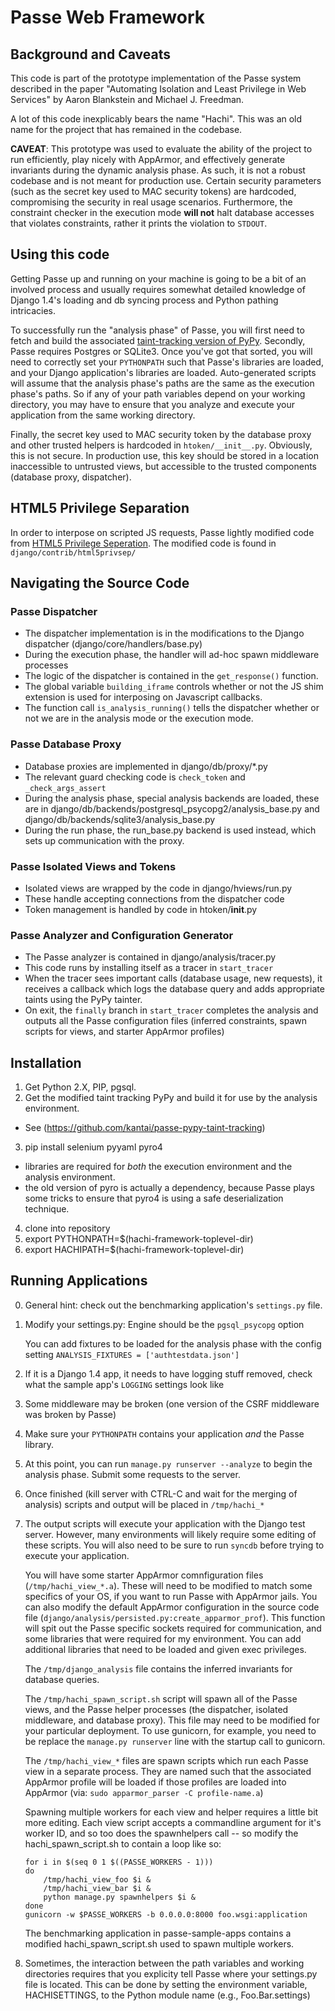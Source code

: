 Passe Web Framework
===================

Background and Caveats
----------------------

This code is part of the prototype implementation of the Passe system
described in the paper "Automating Isolation and Least Privilege in
Web Services" by Aaron Blankstein and Michael J. Freedman.

A lot of this code inexplicably bears the name "Hachi". This was an
old name for the project that has remained in the codebase.

**CAVEAT**: This prototype was used to evaluate the ability of the
project to run efficiently, play nicely with AppArmor, and effectively
generate invariants during the dynamic analysis phase. As such, it is
not a robust codebase and is not meant for production use. Certain
security parameters (such as the secret key used to MAC security
tokens) are hardcoded, compromising the security in real usage
scenarios. Furthermore, the constraint checker in the execution mode
**will not** halt database accesses that violates constraints, rather
it prints the violation to `STDOUT`.

Using this code
---------------

Getting Passe up and running on your machine is going to be a bit of
an involved process and usually requires somewhat detailed knowledge
of Django 1.4's loading and db syncing process and Python pathing
intricacies.

To successfully run the "analysis phase" of Passe, you will first need
to fetch and build the associated
[taint-tracking version of PyPy](https://github.com/kantai/passe-pypy-taint-tracking).
Secondly, Passe requires Postgres or SQLite3. Once you've got that sorted, you
will need to correctly set your `PYTHONPATH` such that Passe's libraries
are loaded, and your Django application's libraries are loaded.
Auto-generated scripts will assume that the analysis phase's paths are
the same as the execution phase's paths. So if any of your path
variables depend on your working directory, you may have to ensure
that you analyze and execute your application from the same working
directory.

Finally, the secret key used to MAC security token by the database proxy
and other trusted helpers is hardcoded in `htoken/__init__.py`. Obviously,
this is not secure. In production use, this key should be stored in a location
inaccessible to untrusted views, but accessible to the trusted components
(database proxy, dispatcher).

HTML5 Privilege Separation
--------------------------

In order to interpose on scripted JS requests, Passe lightly modified code from
[HTML5 Privilege Seperation](https://github.com/devd/html5privsep). The
modified code is found in `django/contrib/html5privsep/`

Navigating the Source Code
--------------------------

### Passe Dispatcher

* The dispatcher implementation is in the modifications to the Django
  dispatcher (django/core/handlers/base.py)
* During the execution phase, the handler will ad-hoc spawn middleware
  processes
* The logic of the dispatcher is contained in the `get_response()` function.
* The global variable `building_iframe` controls whether or not the JS
  shim extension is used for interposing on Javascript callbacks.
* The function call `is_analysis_running()` tells the dispatcher whether or
  not we are in the analysis mode or the execution mode.

### Passe Database Proxy

* Database proxies are implemented in django/db/proxy/*.py
* The relevant guard checking code is `check_token` and `_check_args_assert`
* During the analysis phase, special analysis backends are loaded, these are in
  django/db/backends/postgresql_psycopg2/analysis_base.py and
  django/db/backends/sqlite3/analysis_base.py
* During the run phase, the run_base.py backend is used instead, which sets up
  communication with the proxy.

### Passe Isolated Views and Tokens

* Isolated views are wrapped by the code in django/hviews/run.py
* These handle accepting connections from the dispatcher code
* Token management is handled by code in htoken/__init__.py

### Passe Analyzer and Configuration Generator

* The Passe analyzer is contained in django/analysis/tracer.py
* This code runs by installing itself as a tracer in `start_tracer`
* When the tracer sees important calls (database usage, new requests), it receives a
  callback which logs the database query and adds appropriate taints using the PyPy
  tainter.
* On exit, the `finally` branch in `start_tracer` completes the analysis and outputs
  all the Passe configuration files (inferred constraints, spawn scripts for views,
  and starter AppArmor profiles)

Installation
------------

1. Get Python 2.X, PIP, pgsql.
2. Get the modified taint tracking PyPy and build it for use by the
   analysis environment.
 - See (https://github.com/kantai/passe-pypy-taint-tracking)
3. pip install selenium pyyaml pyro4
 - libraries are required for *both* the execution environment and the
   analysis environment.
 - the old version of pyro is actually a dependency, because Passe
   plays some tricks to ensure that pyro4 is using a safe deserialization
   technique.
4. clone into repository
5. export PYTHONPATH=$(hachi-framework-toplevel-dir)
6. export HACHIPATH=$(hachi-framework-toplevel-dir)

Running Applications
--------------------

0. General hint: check out the benchmarking application's `settings.py` file.
1. Modify your settings.py:
   Engine should be the `pgsql_psycopg` option

   You can add fixtures to be loaded for the analysis phase with the
   config setting
   `ANALYSIS_FIXTURES = ['authtestdata.json']`
2. If it is a Django 1.4 app, it needs to have logging stuff removed,
   check what the sample app's `LOGGING` settings look like
3. Some middleware may be broken (one version of the CSRF middleware
   was broken by Passe)
4. Make sure your `PYTHONPATH` contains your application *and* the Passe
   library.
5. At this point, you can run `manage.py runserver --analyze` to
   begin the analysis phase. Submit some requests to the server.
6. Once finished (kill server with CTRL-C and wait for the merging of
   analysis) scripts and output will be placed in `/tmp/hachi_*`
7. The output scripts will execute your application with the Django
   test server. However, many environments will likely require some
   editing of these scripts. You will also need to be sure to run
   `syncdb` before trying to execute your application.

   You will have some starter AppArmor comnfiguration files
   (`/tmp/hachi_view_*.a`).  These will need to be modified to match some
   specifics of your OS, if you want to run Passe with AppArmor
   jails. You can also modify the default AppArmor configuration in
   the source code file (`django/analysis/persisted.py:create_apparmor_prof`).
   This function will spit out the Passe specific sockets required for
   communication, and some libraries that were required for my environment.
   You can add additional libraries that need to be loaded
   and given exec privileges.

   The `/tmp/django_analysis` file contains the inferred invariants for
   database queries.

   The `/tmp/hachi_spawn_script.sh` script will spawn all of the Passe
   views, and the Passe helper processes (the dispatcher, isolated
   middleware, and database proxy). This file may need to be modified
   for your particular deployment. To use gunicorn, for example, you
   need to be replace the `manage.py runserver` line with the startup
   call to gunicorn.

   The `/tmp/hachi_view_*` files are spawn scripts which run each Passe view
   in a separate process. They are named such that the associated AppArmor
   profile will be loaded if those profiles are loaded into AppArmor
   (via: `sudo apparmor_parser -C profile-name.a`)


   Spawning multiple workers for each view and helper requires a
   little bit more editing. Each view script accepts a commandline
   argument for it's worker ID, and so too does the spawnhelpers
   call -- so modify the hachi_spawn_script.sh to contain a loop like so:

     ```Shell
     for i in $(seq 0 1 $((PASSE_WORKERS - 1)))
     do
         /tmp/hachi_view_foo $i &
         /tmp/hachi_view_bar $i &
         python manage.py spawnhelpers $i &
     done
     gunicorn -w $PASSE_WORKERS -b 0.0.0.0:8000 foo.wsgi:application
     ```

   The benchmarking application in passe-sample-apps contains a modified
   hachi_spawn_script.sh used to spawn multiple workers.

8. Sometimes, the interaction between the path variables and working
   directories requires that you explicity tell Passe where your settings.py
   file is located. This can be done by setting the environment variable,
   HACHISETTINGS, to the Python module name (e.g., Foo.Bar.settings)
